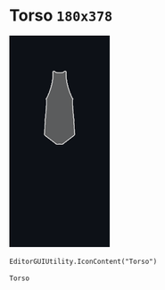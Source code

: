 # Torso `180x378`
<img src="/img/Torso.png" width=180 height=378>

``` CSharp
EditorGUIUtility.IconContent("Torso")
```
```
Torso
```
